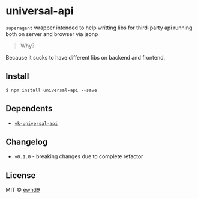 # universal-api

`superagent` wrapper intended to help writting libs for third-party api running both on server and browser via jsonp

> Why?

Because it sucks to have different libs on backend and frontend.

## Install

```
$ npm install universal-api --save
```

## Dependents

- [`vk-universal-api`](https://www.npmjs.com/package/vk-universal-api)

## Changelog

- `v0.1.0` - breaking changes due to complete refactor

## License

MIT © [ewnd9](http://ewnd9.com)

